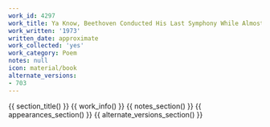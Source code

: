 ```yaml
---
work_id: 4297
work_title: Ya Know, Beethoven Conducted His Last Symphony While Almost Totally Deaf
work_written: '1973'
written_date: approximate
work_collected: 'yes'
work_category: Poem
notes: null
icon: material/book
alternate_versions:
- 703
---
```


{{ section_title() }}
{{ work_info() }}
{{ notes_section() }}
{{ appearances_section() }}
{{ alternate_versions_section() }}